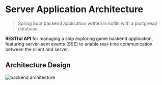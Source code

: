 # Server Application Architecture
> Spring boot backend application written in kotlin with a postgresql database.

**RESTful API** for managing a ship exploring game backend application, featuring server-sent events (SSE) to enable real-time communication between the client and server.

## Architecture Design

![backend architecture]((https://github.com/tomascarvalho7/ship_conquest/blob/main/jvm/ship-conquest/server_architecture.png))